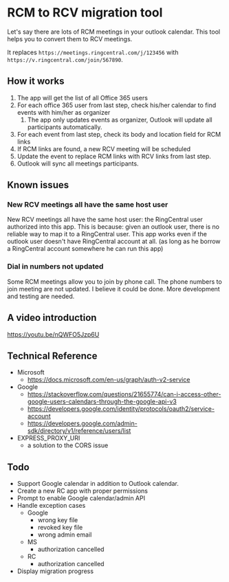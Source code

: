 # RCM to RCV migration tool

Let's say there are lots of RCM meetings in your outlook calendar. This tool helps you to convert them to RCV meetings.

It replaces `https://meetings.ringcentral.com/j/123456` with `https://v.ringcentral.com/join/567890`.


## How it works

1. The app will get the list of all Office 365 users
1. For each office 365 user from last step, check his/her calendar to find events with him/her as organizer
    1. The app only updates events as organizer, Outlook will update all participants automatically.
1. For each event from last step, check its body and location field for RCM links
1. If RCM links are found, a new RCV meeting will be scheduled
1. Update the event to replace RCM links with RCV links from last step.
1. Outlook will sync all meetings participants.


## Known issues

### New RCV meetings all have the same host user

New RCV meetings all have the same host user: the RingCentral user authorized into this app. 
This is because: given an outlook user, there is no reliable way to map it to a RingCentral user.
This app works even if the outlook user doesn't have RingCentral account at all. (as long as he borrow a RingCentral account somewhere he can run this app)


### Dial in numbers not updated

Some RCM meetings allow you to join by phone call. The phone numbers to join meeting are not updated.
I believe it could be done. More development and testing are needed.


## A video introduction

https://youtu.be/nQWFO5Jzp6U


## Technical Reference

- Microsoft
    - https://docs.microsoft.com/en-us/graph/auth-v2-service
- Google
    - https://stackoverflow.com/questions/21655774/can-i-access-other-google-users-calendars-through-the-google-api-v3
    - https://developers.google.com/identity/protocols/oauth2/service-account
    - https://developers.google.com/admin-sdk/directory/v1/reference/users/list
- EXPRESS_PROXY_URI
    - a solution to the CORS issue

## Todo

- Support Google calendar in addition to Outlook calendar.
- Create a new RC app with proper permissions
- Prompt to enable Google calendar/admin API
- Handle exception cases
    - Google
        - wrong key file
        - revoked key file
        - wrong admin email
    - MS
        - authorization cancelled
    - RC
        - authorization cancelled
- Display migration progress
